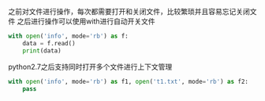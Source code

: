 之前对文件进行操作，每次都需要打开和关闭文件，比较繁琐并且容易忘记关闭文件
之后进行操作可以使用with进行自动开关文件
```python
with open('info', mode='rb') as f:  
    data = f.read()  
    print(data)
```

python2.7之后支持同时打开多个文件进行上下文管理
```python
with open('info', mode='rb') as f1, open('t1.txt', mode='rb') as f2:
	pass
```